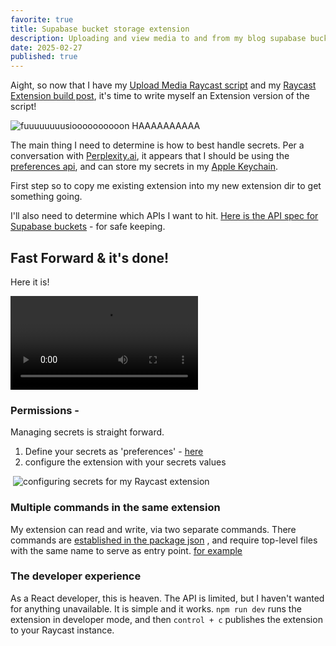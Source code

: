 ```yaml
---
favorite: true
title: Supabase bucket storage extension
description: Uploading and view media to and from my blog supabase bucket
date: 2025-02-27
published: true
---
```


Aight, so now that I have my [Upload Media Raycast script](https://natespilman.com/blog/2025-02-22-media-upload-raycast-script) and my [Raycast Extension build post](https://natespilman.com/blog/2024-05-24-raycast-extensions-in-node), it's time to write myself an Extension version of the script!

![fuuuuuuuusioooooooooon HAAAAAAAAAA](https://media4.giphy.com/media/TbYgHMnICI1A4/giphy.gif)

The main thing I need to determine is how to best handle secrets. Per a conversation with [Perplexity.ai](https://www.perplexity.ai/search/raycast-extensions-how-to-hand-M4E1zXIASFa1e_Zc8oxftg), it appears that I should be using the [preferences api](https://developers.raycast.com/api-reference/preferences), and can store my secrets in my [Apple Keychain](https://support.apple.com/guide/keychain-access/what-is-keychain-access-kyca1083/mac).

First step so to copy me existing extension into my new extension dir to get something going. 

I'll also need to determine which APIs I want to hit. [Here is the API spec for Supabase buckets](https://supabase.github.io/storage/) - for safe keeping. 

## Fast Forward & it's done!
Here it is!

![A short video of me using my new bucket storage extension](https://ihkgojiseqpwinwdowvm.supabase.co/storage/v1/object/public/natespilmanblog/2025-02-27/blog-storage-extension/bucket-storage-extnsion-usage-demo.mp4)
	
### Permissions - 
Managing secrets is straight forward. 
1. Define your secrets as 'preferences' - [here](https://github.com/nspilman/raycast-supabase-bucket-manager/blob/main/package.json#L26)
2. configure the extension with your secrets values 

 ![configuring secrets for my Raycast extension](https://ihkgojiseqpwinwdowvm.supabase.co/storage/v1/object/public/natespilmanblog/2025-02-27/raycast-extension/config-raycast-extension-secrets.png)

### Multiple commands in the same extension
My extension can read and write, via two separate commands. There commands are [established in the package json](https://github.com/nspilman/raycast-supabase-bucket-manager/blob/33ca6bb637ebd237da583fcd88700a9ee58c050d/package.json#L12) , and require top-level files with the same name to serve as entry point. [for example](https://github.com/nspilman/raycast-supabase-bucket-manager/blob/main/src/upload.tsx)

### The developer experience
As a React developer, this is heaven. The API is limited, but I haven't wanted for anything unavailable. It is simple and it works. `npm run dev` runs the extension in developer mode, and then `control + c` publishes the extension to your Raycast instance. 


